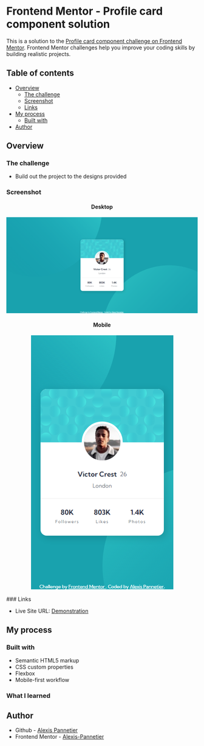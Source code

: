 # Frontend Mentor - Profile card component solution

This is a solution to the [Profile card component challenge on Frontend Mentor](https://www.frontendmentor.io/challenges/profile-card-component-cfArpWshJ). Frontend Mentor challenges help you improve your coding skills by building realistic projects.

## Table of contents

- [Overview](#overview)
  - [The challenge](#the-challenge)
  - [Screenshot](#screenshot)
  - [Links](#links)
- [My process](#my-process)
  - [Built with](#built-with)
- [Author](#author)

## Overview

### The challenge

- Build out the project to the designs provided

### Screenshot

<div align="center">

#### Desktop

![Desktop](./screenshot/desktop.png)

#### Mobile

![Mobile](./screenshot/mobile.png)

</div>
### Links

- Live Site URL: [Demonstration](https://pannetouch-profile.netlify.app/)

## My process

### Built with

- Semantic HTML5 markup
- CSS custom properties
- Flexbox
- Mobile-first workflow

### What I learned

## Author

- Github - [Alexis Pannetier](https://github.com/Alexis-Pannetier)
- Frontend Mentor - [Alexis-Pannetier](https://www.frontendmentor.io/profile/Alexis-Pannetier)
